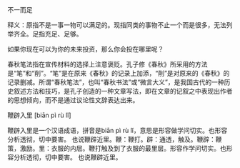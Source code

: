 

不一而足

释义：原指不是一事一物可以满足的。现指同类的事物不止一个而是很多，无法列举齐全。足指充足、足够。


如果你现在可以为你的未来投资，那么你会投在哪里呢？

春秋笔法指在宣传材料的选择上注意褒贬。孔子修《春秋》所采用的方法是“笔”和“削”。“笔”是在原来《春秋》的记录上加添，“削”是对原来的《春秋》的记录删减。所谓“春秋笔法”，也叫“春秋书法”或“微言大义”，是我国古代的一种历史叙述方法和技巧，是孔子创造的一种文章写法，即在文章的记叙之中表现出作者的思想倾向，而不是通过议论性文辞表达出来。


鞭辟入里 [biān pì rù lǐ]

鞭辟入里是一个汉语成语，拼音是biān pì rù lǐ，意思是形容做学问切实。也形容分析透彻，切中要害。 也说鞭辟近里。鞭：鞭打。辟：通透，触及。鞭辟：鞭策，激励。里：衣服的内层。鞭打触及到了衣服的最里层。形容作学问切实。也形容分析透彻，切中要害。 也说鞭辟近里。
